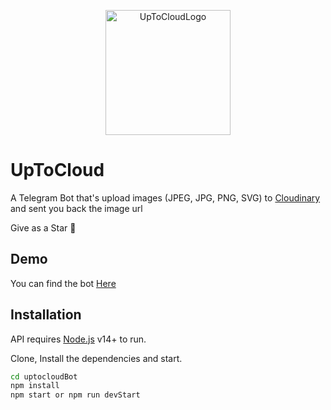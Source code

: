 <p align="center">
 <img width="200px" src="https://res.cloudinary.com/ydevcloud/image/upload/v1633794088/upload_rknvvv.png" align="center" alt="UpToCloudLogo" />
</p>

# UpToCloud

A Telegram Bot that's upload images (JPEG, JPG, PNG, SVG) to [Cloudinary](https://cloudinary.com) and sent you back the 
image url

Give as a Star 🌟

## Demo
You can find the bot [Here](https://t.me/uptocloudBot)

## Installation

API requires [Node.js](https://nodejs.org/) v14+ to run.

Clone, Install the dependencies and start.

```sh
cd uptocloudBot
npm install
npm start or npm run devStart
```
